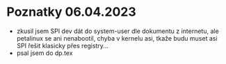 # Poznatky 06.04.2023

- zkusil jsem SPI dev dát do system-user dle dokumentu z internetu, ale petalinux se ani nenabootil, chyba v kernelu asi, tkaže budu muset asi SPI řešit klasicky přes registry...
- psal jsem do dp.tex
